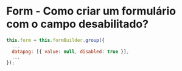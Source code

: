 # Form - Como criar um formulário com o campo desabilitado?

```javascript
this.form = this.formBuilder.group({
  ...
  datapag: [{ value: null, disabled: true }],
  ...
});
```